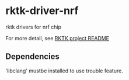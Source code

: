 # rktk-driver-nrf

rktk drivers for nrf chip

For more detail, see [RKTK project README](https://github.com/nazo6/rktk)

## Dependencies

'libclang' mustbe installed to use trouble feature.
